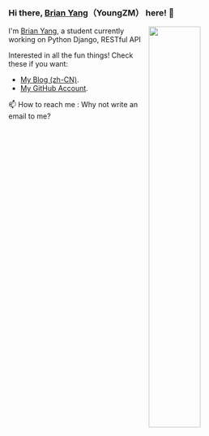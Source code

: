 ### Hi there, [Brian Yang](https://github.com/YoungZM339)（YoungZM） here! 👋

<img style="width: 45%" align="right" src="https://github-readme-stats.vercel.app/api?username=YoungZM339&show_icons=true" />

I'm [Brian Yang](https://github.com/YoungZM339), a student currently working on Python Django, RESTful API

Interested in all the fun things! Check these if you want:

- [My Blog (zh-CN)](https://blog.youngzm.com/).
- [My GitHub Account](https://github.com/YoungZM339).


📫 How to reach me : Why not write an email to me?

